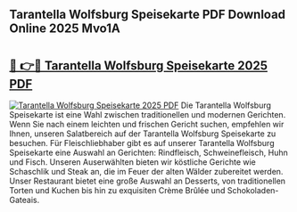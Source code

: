 ## Tarantella Wolfsburg Speisekarte PDF Download Online 2025 Mvo1A

# <h2><a href="http://gcctw1.nevu.top/?p=Tarantella+Wolfsburg+Speisekarte">🔗 👉🔴 Tarantella Wolfsburg Speisekarte 2025 PDF</a></h2>

[![Tarantella Wolfsburg Speisekarte 2025 PDF](https://i.imgur.com/dBaPXMq.png)](http://gcctw1.nevu.top/?p=Tarantella+Wolfsburg+Speisekarte)
Die Tarantella Wolfsburg Speisekarte ist eine Wahl zwischen traditionellen und modernen Gerichten. Wenn Sie nach einem leichten und frischen Gericht suchen, empfehlen wir Ihnen, unseren Salatbereich auf der Tarantella Wolfsburg Speisekarte zu besuchen. Für Fleischliebhaber gibt es auf unserer Tarantella Wolfsburg Speisekarte eine Auswahl an Gerichten: Rindfleisch, Schweinefleisch, Huhn und Fisch. Unseren Auserwählten bieten wir köstliche Gerichte wie Schaschlik und Steak an, die im Feuer der alten Wälder zubereitet werden. Unser Restaurant bietet eine große Auswahl an Desserts, von traditionellen Torten und Kuchen bis hin zu exquisiten Crème Brûlée und Schokoladen-Gateais.
